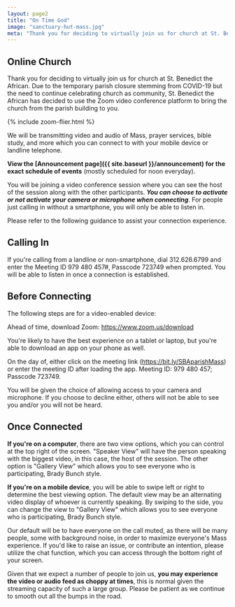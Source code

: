 ```yaml
---
layout: page2
title: "On Time God"
image: "sanctuary-hut-mass.jpg"
meta: "Thank you for deciding to virtually join us for church at St. Benedict the African. Due to the temporary parish closure stemming from COVID-19 but the need to continue celebrating church as community, St. Benedict the African has decided to use the Zoom video conference platform to bring the church from the parish building to you."
---
```

## Online Church

Thank you for deciding to virtually join us for church at St. Benedict the African. Due to the temporary parish closure stemming from COVID-19 but the need to continue celebrating church as community, St. Benedict the African has decided to use the Zoom video conference platform to bring the church from the parish building to you.

{% include zoom-flier.html %}

We will be transmitting video and audio of Mass, prayer services, bible study, and more which you can connect to with your mobile device or landline telephone.

**View the [Announcement page]({{ site.baseurl }}/announcement) for the exact schedule of events** (mostly scheduled for noon everyday). 

You will be joining a video conference session where you can see the host of the session along with the other participants. ***You can choose to activate or not activate your camera or microphone when connecting***. For people just calling in without a smartphone, you will only be able to listen in. 

Please refer to the following guidance to assist your connection experience.			

## Calling In

If you're calling from a landline or non-smartphone, dial 312.626.6799 and enter the Meeting ID 979 480 457#, Passcode 723749 when prompted. You will be able to listen in once a connection is established.

## Before Connecting

The following steps are for a video-enabled device:

Ahead of time, download Zoom: <a href="https://www.zoom.us/download" target="_blank">https://www.zoom.us/download</a>


You're likely to have the best experience on a tablet or laptop, but you're able to download an app on your phone as well.

On the day of, either click on the meeting link (<a href="https://bit.ly/SBAparishMass" target="_blank">https://bit.ly/SBAparishMass</a>) or enter the meeting ID after loading the app. Meeting ID: 979 480 457; Passcode 723749.

You will be given the choice of allowing access to your camera and microphone. If you choose to decline either, others will not be able to see you and/or you will not be heard.

## Once Connected

**If you're on a computer**, there are two view options, which you can control at the top right of the screen. "Speaker View" will have the person speaking with the biggest video, in this case, the host of the session. The other option is "Gallery View" which allows you to see everyone who is participating, Brady Bunch style.

**If you're on a mobile device**, you will be able to swipe left or right to determine the best viewing option. The default view may be an alternating video display of whoever is currently speaking. By swiping to the side, you can change the view to "Gallery View" which allows you to see everyone who is participating, Brady Bunch style.

Our default will be to have everyone on the call muted, as there will be many people, some with background noise, in order to maximize everyone's Mass experience. If you'd like to raise an issue, or contribute an intention, please utilize the chat function, which you can access through the bottom right of your screen.

Given that we expect a number of people to join us, **you may experience the video or audio feed as choppy at times**, this is normal given the streaming capacity of such a large group. Please be patient as we continue to smooth out all the bumps in the road.
